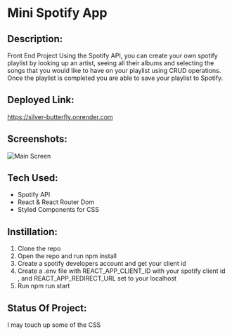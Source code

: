 # Mini Spotify App

## Description:
Front End Project
Using the Spotify API, you can create your own spotify playlist by looking up an artist, seeing all their albums and selecting the songs that you would like to have on your playlist using CRUD operations. Once the playlist is completed you are able to save your playlist to Spotify.

## Deployed Link:
https://silver-butterfly.onrender.com

## Screenshots:
![Main Screen](image/screenshot.png)

## Tech Used:
- Spotify API
- React & React Router Dom
- Styled Components for CSS

## Instillation:
1. Clone the repo 
2. Open the repo and run npm install
3. Create a spotify developers account and get your client id
4. Create a .env file with REACT_APP_CLIENT_ID with your spotify client id , and REACT_APP_REDIRECT_URL set to your localhost
5. Run npm run start

## Status Of Project:
I may touch up some of the CSS 


